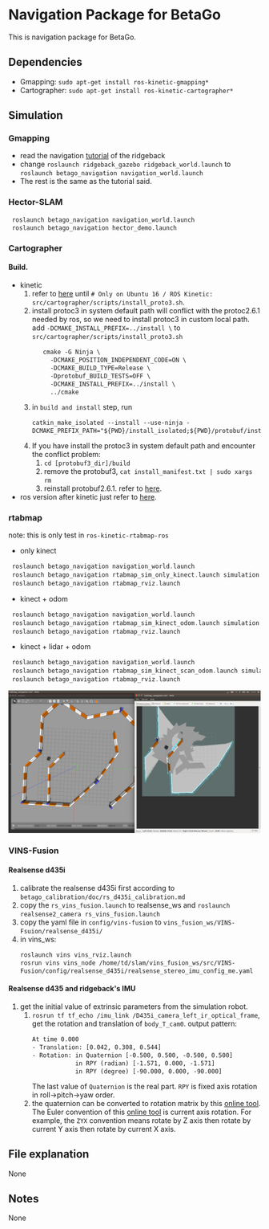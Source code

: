 # Navigation Package for BetaGo 
This is navigation package for BetaGo.
## Dependencies
- Gmapping: `sudo apt-get install ros-kinetic-gmapping*`
- Cartographer: `sudo apt-get install ros-kinetic-cartographer*`
## Simulation
### Gmapping
- read the navigation [tutorial](http://www.clearpathrobotics.com/assets/guides/ridgeback/navigation.html) of the ridgeback
- change `roslaunch ridgeback_gazebo ridgeback_world.launch` to `roslaunch betago_navigation navigation_world.launch`
- The rest is the same as the tutorial said.

### Hector-SLAM
```
 roslaunch betago_navigation navigation_world.launch
 roslaunch betago_navigation hector_demo.launch
```
### Cartographer
#### Build.
- kinetic
    1. refer to [here](https://google-cartographer-ros.readthedocs.io/en/latest/compilation.html#building-installation) until `# Only on Ubuntu 16 / ROS Kinetic: src/cartographer/scripts/install_proto3.sh`.
    2. install protoc3 in system default path will conflict with the protoc2.6.1 needed by ros, so we need to install protoc3 in custom local path. add `-DCMAKE_INSTALL_PREFIX=../install \` to `src/cartographer/scripts/install_proto3.sh`
        ```
           cmake -G Ninja \
             -DCMAKE_POSITION_INDEPENDENT_CODE=ON \
             -DCMAKE_BUILD_TYPE=Release \
             -Dprotobuf_BUILD_TESTS=OFF \
             -DCMAKE_INSTALL_PREFIX=../install \
             ../cmake
       ```
    3. in `build and install` step, run 
        ```
        catkin_make_isolated --install --use-ninja -DCMAKE_PREFIX_PATH="${PWD}/install_isolated;${PWD}/protobuf/install;${CMAKE_PREFIX_PATH}"
       ```
    4. If you have install the protoc3 in system default path and encounter the conflict problem:
        1. `cd [protobuf3_dir]/build`
        2. remove the protobuf3, `cat install_manifest.txt | sudo xargs rm`
        3. reinstall protobuf2.6.1. refer to [here](https://blog.csdn.net/lwplwf/article/details/76532804).
- ros version after kinetic just refer to [here](https://google-cartographer-ros.readthedocs.io/en/latest/compilation.html#building-installation).
### rtabmap
note: this is only test in `ros-kinetic-rtabmap-ros`
- only kinect
```asm
 roslaunch betago_navigation navigation_world.launch
 roslaunch betago_navigation rtabmap_sim_only_kinect.launch simulation:=true
 roslaunch betago_navigation rtabmap_rviz.launch
```
- kinect + odom
```asm
 roslaunch betago_navigation navigation_world.launch
 roslaunch betago_navigation rtabmap_sim_kinect_odom.launch simulation:=true
 roslaunch betago_navigation rtabmap_rviz.launch
```
- kinect + lidar + odom
```asm
 roslaunch betago_navigation navigation_world.launch
 roslaunch betago_navigation rtabmap_sim_kinect_scan_odom.launch simulation:=true
 roslaunch betago_navigation rtabmap_rviz.launch
```
![kinect + lidar + odom mapping result](../media/rtabmap_3.png)

### VINS-Fusion
#### Realsense d435i
1. calibrate the realsense d435i first according to `betago_calibration/doc/rs_d435i_calibration.md`
2. copy the `rs_vins_fusion.launch` to realsense_ws and `roslaunch realsense2_camera rs_vins_fusion.launch `
3. copy the yaml file in `config/vins-fusion` to `vins_fusion_ws/VINS-Fsuion/realsense_d435i/`
4. in vins_ws:
    ```
   roslaunch vins vins_rviz.launch
   rosrun vins vins_node /home/td/slam/vins_fusion_ws/src/VINS-Fusion/config/realsense_d435i/realsense_stereo_imu_config_me.yaml
   ```
#### Realsense d435 and ridgeback's IMU
1. get the initial value of extrinsic parameters from the simulation robot.
    1. `rosrun tf tf_echo /imu_link /D435i_camera_left_ir_optical_frame`, get the rotation and translation of `body_T_cam0`.
        output pattern:
        ```
        At time 0.000
        - Translation: [0.042, 0.308, 0.544]
        - Rotation: in Quaternion [-0.500, 0.500, -0.500, 0.500]
                    in RPY (radian) [-1.571, 0.000, -1.571]
                    in RPY (degree) [-90.000, 0.000, -90.000]
       ```
         The last value of `Quaternion` is the real part.
         `RPY` is fixed axis rotation in roll->pitch->yaw order.
    2. the quaternion can be converted to rotation matrix by this [online tool](https://www.andre-gaschler.com/rotationconverter/).
        The Euler convention of this [online tool](https://www.andre-gaschler.com/rotationconverter/) is current axis rotation. For example, the `ZYX` convention means rotate by Z axis then rotate by current Y axis then rotate by current X axis.
## File explanation
None
## Notes
None
